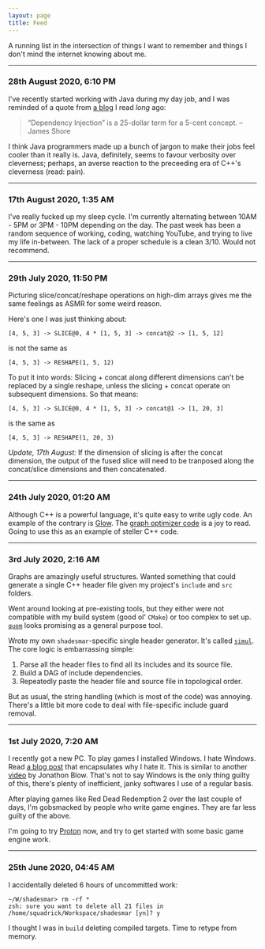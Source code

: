 ```yaml
---
layout: page
title: Feed
---
```


A running list in the intersection of things I want to remember and
things I don't mind the internet knowing about me.

---

### 28th August 2020, 6:10 PM 

I've recently started working with Java during my day job, and I was
reminded of a quote from [a blog](https://blog.pawandubey.com/dependency-injection-a-twenty-five-dollar-term/)
I read _long_ ago:

> “Dependency Injection” is a 25-dollar term for a 5-cent concept. – James Shore

I think Java programmers made up a bunch of jargon to make
their jobs feel cooler than it really is. Java, definitely,
seems to favour verbosity over cleverness; perhaps, an averse
reaction to the preceeding era of C++'s cleverness (read: pain).

---

### 17th August 2020, 1:35 AM

I've really fucked up my sleep cycle. I'm currently alternating between
10AM - 5PM or 3PM - 10PM depending on the day. The past week has been
a random sequence of working, coding, watching YouTube, and trying to
live my life in-between. The lack of a proper schedule is a clean 3/10.
Would not recommend.

---

### 29th July 2020, 11:50 PM

Picturing slice/concat/reshape operations on high-dim arrays gives me the
same feelings as ASMR for some weird reason.

Here's one I was just thinking about:

```
[4, 5, 3] -> SLICE@0, 4 * [1, 5, 3] -> concat@2 -> [1, 5, 12]
```
is not the same as
```
[4, 5, 3] -> RESHAPE(1, 5, 12)
```

To put it into words: Slicing + concat along different dimensions can't be
replaced by a single reshape, unless the slicing + concat operate on subsequent
dimensions. So that means:

```
[4, 5, 3] -> SLICE@0, 4 * [1, 5, 3] -> concat@1 -> [1, 20, 3]
```
is the same as
```
[4, 5, 3] -> RESHAPE(1, 20, 3)
```

*Update, 17th August:* If the dimension of slicing is after the concat dimension,
the output of the fused slice will need to be tranposed along the concat/slice
dimensions and then concatenated.

---

### 24th July 2020, 01:20 AM

Although C++ is a powerful language, it's quite easy to write ugly code.
An example of the contrary is [Glow](https://github.com/pytorch/glow).
The [graph optimizer code](https://github.com/pytorch/glow/blob/master/lib/Optimizer/GraphOptimizer/GraphOptimizer.cpp)
is a joy to read. Going to use this as an example of steller C++ code.

---

### 3rd July 2020, 2:16 AM

Graphs are amazingly useful structures. Wanted something that could generate
a single C++ header file given my project's `include` and `src` folders.

Went around looking at pre-existing tools, but they either were not compatible
with my build system (good ol' `CMake`) or too complex to set up.
[`quom`](https://github.com/Viatorus/quom) looks promising as a general
purpose tool.

Wrote my own `shadesmar`-specific single header generator. It's called
[`simul`](https://github.com/Squadrick/shadesmar/tree/master/simul).
The core logic is embarrassing simple:
1. Parse all the header files to find all its includes and its source file.
2. Build a DAG of include dependencies.
3. Repeatedly paste the header file and source file in topological order.

But as usual, the string handling (which is most of the code) was annoying.
There's a little bit more code to deal with file-specific include guard
removal.

---

### 1st July 2020, 7:20 AM

I recently got a new PC. To play games I installed Windows. I hate Windows.
Read [a blog post](https://tonsky.me/blog/disenchantment/) that encapsulates why I
hate it. This is similar to another [video](https://www.youtube.com/watch?v=ZSRHeXYDLko)
by Jonathon Blow. That's not to say Windows is the only thing guilty of this, there's
plenty of inefficient, janky softwares I use of a regular basis.

After playing games like Red Dead Redemption 2 over the last couple of days, I'm
gobsmacked by people who write game engines. They are far less guilty of
the above.

I'm going to try [Proton](https://github.com/ValveSoftware/Proton) now, and try
to get started with some basic game engine work.

---

### 25th June 2020, 04:45 AM

I accidentally deleted 6 hours of uncommitted work:

```
~/W/shadesmar> rm -rf *
zsh: sure you want to delete all 21 files in /home/squadrick/Workspace/shadesmar [yn]? y
```

I thought I was in `build` deleting compiled targets. Time to retype from memory.
